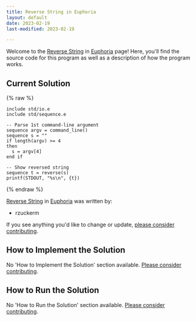 ```yaml
---
title: Reverse String in Euphoria
layout: default
date: 2023-02-19
last-modified: 2023-02-19

---
```


Welcome to the [Reverse String](https://sampleprograms.io/projects/reverse-string) in [Euphoria](https://sampleprograms.io/languages/euphoria) page! Here, you'll find the source code for this program as well as a description of how the program works.

## Current Solution

{% raw %}

```euphoria
include std/io.e
include std/sequence.e

-- Parse 1st command-line argument
sequence argv = command_line()
sequence s = ""
if length(argv) >= 4
then
  s = argv[4]
end if

-- Show reversed string
sequence t = reverse(s)
printf(STDOUT, "%s\n", {t})
```

{% endraw %}

[Reverse String](https://sampleprograms.io/projects/reverse-string) in [Euphoria](https://sampleprograms.io/languages/euphoria) was written by:

- rzuckerm

If you see anything you'd like to change or update, [please consider contributing](https://github.com/TheRenegadeCoder/sample-programs).

## How to Implement the Solution

No 'How to Implement the Solution' section available. [Please consider contributing](https://github.com/TheRenegadeCoder/sample-programs-website).

## How to Run the Solution

No 'How to Run the Solution' section available. [Please consider contributing](https://github.com/TheRenegadeCoder/sample-programs-website).